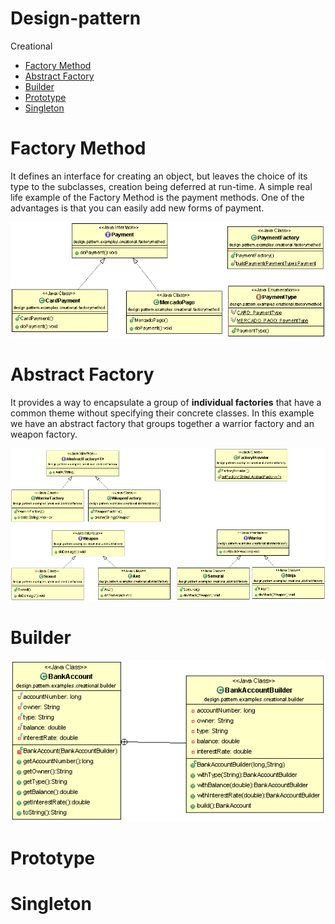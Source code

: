 # Design-pattern

Creational
- [Factory Method](#factory-method)  
- [Abstract Factory](#abstract-factory) 
- [Builder](#builder)
- [Prototype](#prototype)
- [Singleton](#singleton)


# Factory Method

It defines an interface for creating an object, but leaves the choice of its type to the subclasses, creation being deferred at run-time.
A simple real life example of the Factory Method is the payment methods.
One of the advantages is that you can easily add new forms of payment.


![Factory Method](https://github.com/cristianjaldin/design-pattern/blob/master/src/main/java/design/pattern/examples/creational/factorymethod/Factory%20Method.gif?raw=true)


# Abstract Factory

It provides a way to encapsulate a group of **individual factories** that have a common theme without specifying their concrete classes.
In this example we have an abstract factory that groups together a warrior factory and an weapon factory.

![Abstrac Factory](https://github.com/cristianjaldin/design-pattern/blob/master/src/main/java/design/pattern/examples/creational/abstractfactory/Abstract%20Factory.gif?raw=true)

# Builder

![Builder](https://github.com/cristianjaldin/design-pattern/blob/master/src/main/java/design/pattern/examples/creational/builder/Builder.gif?raw=true)

# Prototype

# Singleton
